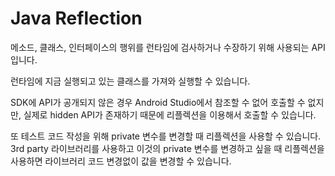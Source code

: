 # Java Reflection
메소드, 클래스, 인터페이스의 행위를 런타임에 검사하거나 수장하기 위해 사용되는 API 입니다.

런타임에 지금 실행되고 있는 클래스를 가져와 실행할 수 있습니다.

SDK에 API가 공개되지 않은 경우 Android Studio에서 참조할 수 없어 호출할 수 없지만, 실제로 hidden API가 존재하기 때문에 리플렉션을 이용해서 호출할 수 있습니다.

또 테스트 코드 작성을 위해 private 변수를 변경할 때 리플렉션을 사용할 수 있습니다. 3rd party 라이브러리를 사용하고 이것의 private 변수를 변경하고 싶을 때 리플렉션을 사용하면 라이브러리 코드 변경없이 값을 변경할 수 있습니다.

